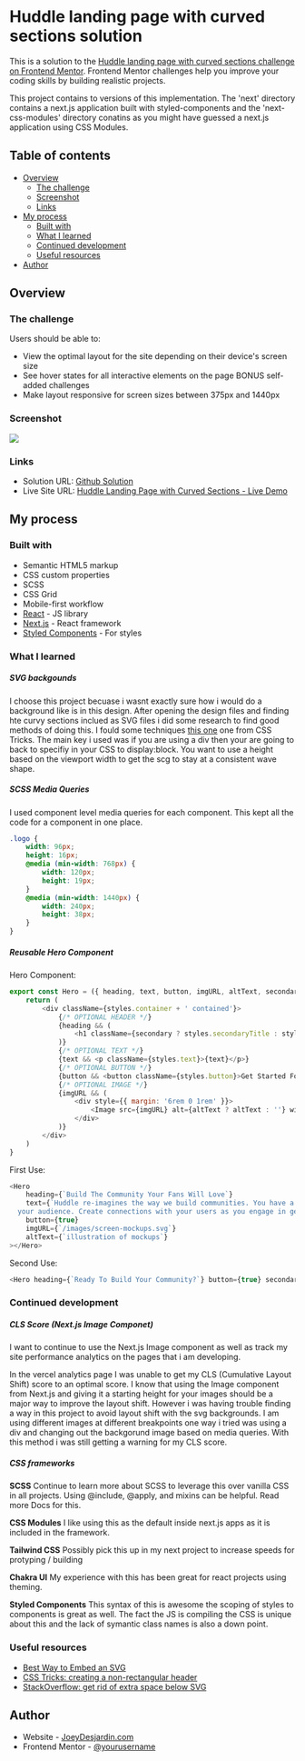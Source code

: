 # Huddle landing page with curved sections solution

This is a solution to the [Huddle landing page with curved sections challenge on Frontend Mentor](https://www.frontendmentor.io/challenges/huddle-landing-page-with-curved-sections-5ca5ecd01e82137ec91a50f2). Frontend Mentor challenges help you improve your coding skills by building realistic projects.

This project contains to versions of this implementation. The 'next' directory contains a next.js application built with styled-components and the 'next-css-modules' directory conatins as you might have guessed a next.js application using CSS Modules.

## Table of contents

- [Overview](#overview)
  - [The challenge](#the-challenge)
  - [Screenshot](#screenshot)
  - [Links](#links)
- [My process](#my-process)
  - [Built with](#built-with)
  - [What I learned](#what-i-learned)
  - [Continued development](#continued-development)
  - [Useful resources](#useful-resources)
- [Author](#author)

## Overview

### The challenge

Users should be able to:

- View the optimal layout for the site depending on their device's screen size
- See hover states for all interactive elements on the page
  BONUS self-added challenges
- Make layout responsive for screen sizes between 375px and 1440px

### Screenshot

![](./Screenshot.png)

### Links

- Solution URL: [Github Solution](https://github.com/jwdesjardin/huddle-landing-page-curved-sections)
- Live Site URL: [Huddle Landing Page with Curved Sections - Live Demo](https://huddle-landing-page-curved-sections-cssmodules.vercel.app/)

## My process

### Built with

- Semantic HTML5 markup
- CSS custom properties
- SCSS
- CSS Grid
- Mobile-first workflow
- [React](https://reactjs.org/) - JS library
- [Next.js](https://nextjs.org/) - React framework
- [Styled Components](https://styled-components.com/) - For styles

### What I learned

##### SVG backgounds

I choose this project becuase i wasnt exactly sure how i would do a background like is in this design. After opening the design files and finding hte curvy sections inclued as SVG files i did some research to find good methods of doing this. I fould some techniques [this one](https://css-tricks.com/creating-non-rectangular-headers/) one from CSS Tricks. The main key i used was if you are using a div then your are going to back to specifiy in your CSS to display:block. You want to use a height based on the viewport width to get the scg to stay at a consistent wave shape.

##### SCSS Media Queries

I used component level media queries for each component. This kept all the code for a component in one place.

```scss
.logo {
	width: 96px;
	height: 16px;
	@media (min-width: 768px) {
		width: 120px;
		height: 19px;
	}
	@media (min-width: 1440px) {
		width: 240px;
		height: 38px;
	}
}
```

##### Reusable Hero Component

Hero Component:

```js
export const Hero = ({ heading, text, button, imgURL, altText, secondary }) => {
	return (
		<div className={styles.container + ' contained'}>
			{/* OPTIONAL HEADER */}
			{heading && (
				<h1 className={secondary ? styles.secondaryTitle : styles.primaryTitle}>{heading}</h1>
			)}
			{/* OPTIONAL TEXT */}
			{text && <p className={styles.text}>{text}</p>}
			{/* OPTIONAL BUTTON */}
			{button && <button className={styles.button}>Get Started For Free</button>}
			{/* OPTIONAL IMAGE */}
			{imgURL && (
				<div style={{ margin: '6rem 0 1rem' }}>
					<Image src={imgURL} alt={altText ? altText : ''} width='1016px' height='720px' />
				</div>
			)}
		</div>
	)
}
```

First Use:

```js
<Hero
	heading={`Build The Community Your Fans Will Love`}
	text={`Huddle re-imagines the way we build communities. You have a voice, but so does
  your audience. Create connections with your users as you engage in genuine discussion.`}
	button={true}
	imgURL={`/images/screen-mockups.svg`}
	altText={`illustration of mockups`}
></Hero>
```

Second Use:

```js
<Hero heading={`Ready To Build Your Community?`} button={true} secondary={true}></Hero>
```

### Continued development

##### CLS Score (Next.js Image Componet)

I want to continue to use the Next.js Image component as well as track my site performance analytics on the pages that i am developing.

In the vercel analytics page I was unable to get my CLS (Cumulative Layout Shift) score to an optimal score. I know that using the Image component from Next.js and giving it a starting height for your images should be a major way to improve the layout shift. However i was having trouble finding a way in this project to avoid layout shift with the svg backgrounds. I am using different images at different breakpoints one way i tried was using a div and changing out the backgorund image based on media queries. With this method i was still getting a warning for my CLS score.

##### CSS frameworks

**SCSS**
Continue to learn more about SCSS to leverage this over vanilla CSS in all projects. Using @include, @apply, and mixins can be helpful. Read more Docs for this.

**CSS Modules**
I like using this as the default inside next.js apps as it is included in the framework.

**Tailwind CSS**
Possibly pick this up in my next project to increase speeds for protyping / building

**Chakra UI**
My experience with this has been great for react projects using theming.

**Styled Components**
This syntax of this is awesome the scoping of styles to components is great as well. The fact the JS is compiling the CSS is unique about this and the lack of symantic class names is also a down point.

### Useful resources

- [Best Way to Embed an SVG](https://vecta.io/blog/best-way-to-embed-svg)
- [CSS Tricks: creating a non-rectangular header](https://css-tricks.com/creating-non-rectangular-headers/)
- [StackOverflow: get rid of extra space below SVG](https://stackoverflow.com/questions/24626908/how-to-get-rid-of-extra-space-below-svg-in-div-element)

## Author

- Website - [JoeyDesjardin.com](https://www.joeydesjardin.com)
- Frontend Mentor - [@yourusername](https://www.frontendmentor.io/profile/jwdesjardin)
